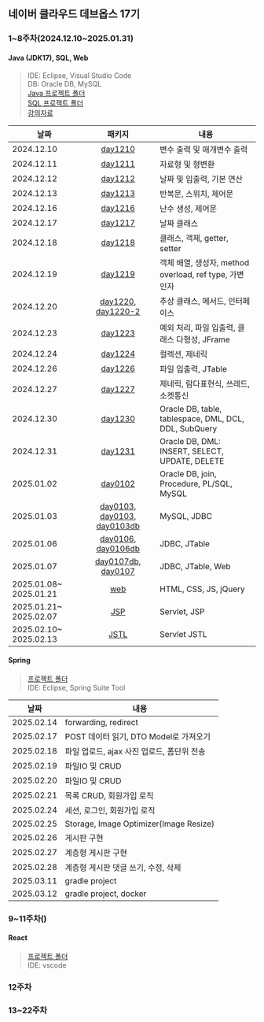 ## 네이버 클라우드 데브옵스 17기

### 1&#126;8주차(2024.12.10&#126;2025.01.31)
#### **Java (JDK17), SQL, Web**  
> IDE: Eclipse, Visual Studio Code  
> DB: Oracle DB, MySQL  
> [Java 프로젝트 폴더](./java/workspace/classProject/)  
> [SQL 프로젝트 폴더](./sql/)  
> [강의자료](./강의자료/)

|날짜|패키지|내용|
|---|:---:|---|
|2024.12.10|[day1210](./java/workspace/classProject/day1210/)|변수 출력 및 매개변수 출력|
|2024.12.11|[day1211](./java/workspace/classProject/day1211/)|자료형 및 형변환|
|2024.12.12|[day1212](./java/workspace/classProject/day1212/)|날짜 및 입출력, 기본 연산|
|2024.12.13|[day1213](./java/workspace/classProject/day1213/)|반복문, 스위치, 제어문|
|2024.12.16|[day1216](./java/workspace/classProject/day1216/)|난수 생성, 제어문|
|2024.12.17|[day1217](./java/workspace/classProject/day1217/)|날짜 클래스|
|2024.12.18|[day1218](./java/workspace/classProject/day1218/)|클래스, 객체, getter, setter|
|2024.12.19|[day1219](./java/workspace/classProject/day1219/)|객체 배열, 생성자, method overload, ref type, 가변 인자|
|2024.12.20|[day1220](./java/workspace/classProject/day1220/), [day1220-2](./java/workspace/classProject/day1220_2/)|추상 클래스, 메서드, 인터페이스|
|2024.12.23|[day1223](./java/workspace/classProject/day1223/)|예외 처리, 파일 입출력, 클래스 다형성, JFrame|
|2024.12.24|[day1224](./java/workspace/classProject/day1224/)|컬렉션, 제네릭|
|2024.12.26|[day1226](./java/workspace/classProject/day1226/)|파일 입출력, JTable|
|2024.12.27|[day1227](./java/workspace/classProject/day1227/)|제네릭, 람다표현식, 쓰레드, 소켓통신|
|2024.12.30|[day1230](./sql/day1230/)|Oracle DB, table, tablespace, DML, DCL, DDL, SubQuery|
|2024.12.31|[day1231](./sql/day1231/)|Oracle DB, DML: INSERT, SELECT, UPDATE, DELETE|
|2025.01.02|[day0102](./sql/day0102/)|Oracle DB, join, Procedure, PL/SQL, MySQL|
|2025.01.03|[day0103](./sql/day0103/), [day0103](./java/workspace/classProject/day0103/), [day0103db](./java/workspace/classProject/day0103db/)|MySQL, JDBC|
|2025.01.06|[day0106](./java/workspace/classProject/day0106/), [day0106db](./java/workspace/classProject/day0106db/)|JDBC, JTable|
|2025.01.07|[day0107db](./java/workspace/classProject/day0107db/), [day0107](./web/day0107/)|JDBC, JTable, Web|
|2025.01.08&#126; 2025.01.21|[web](./web/)|HTML, CSS, JS, jQuery|
|2025.01.21&#126; 2025.02.07|[JSP](./java/workspace/webProject/)|Servlet, JSP|
|2025.02.10&#126; 2025.02.13|[JSTL](./java/workspace/ServletProject/)|Servlet JSTL|


#### **Spring**  
> [프로젝트 폴더](./spring/)  
> IDE: Eclipse, Spring Suite Tool

|날짜|내용|
|---|---|
|2025.02.14|forwarding, redirect|
|2025.02.17|POST 데이터 읽기, DTO Model로 가져오기|
|2025.02.18|파일 업로드, ajax 사진 업로드, 폼단위 전송|
|2025.02.19|파일IO 및 CRUD|
|2025.02.20|파일IO 및 CRUD|
|2025.02.21|목록 CRUD, 회원가입 로직|
|2025.02.24|세션, 로그인, 회원가입 로직|
|2025.02.25|Storage, Image Optimizer(Image Resize)|
|2025.02.26|게시판 구현|
|2025.02.27|계층형 게시판 구현|
|2025.02.28|계층형 게시판 댓글 쓰기, 수정, 삭제|
|2025.03.11|gradle project|
|2025.03.12|gradle project, docker|

### 9&#126;11주차()
#### **React**  
> [프로젝트 폴더](./react/)  
> IDE: vscode

### 12주차

### 13&#126;22주차